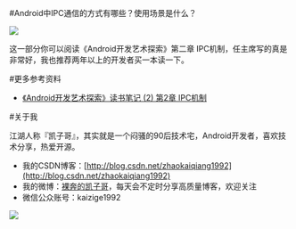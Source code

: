 #Android中IPC通信的方式有哪些？使用场景是什么？

![](http://i12.tietuku.com/26a88e8a0022d694.png)

这一部分你可以阅读《Android开发艺术探索》第二章 IPC机制，任主席写的真是非常好，我也推荐两年以上的开发者买一本读一下。

#更多参考资料

- [《Android开发艺术探索》读书笔记 (2) 第2章 IPC机制](http://hujiaweibujidao.github.io/blog/2015/12/05/Art-of-Android-Development-Reading-Notes-2/)

#关于我

江湖人称『凯子哥』，其实就是一个闷骚的90后技术宅，Android开发者，喜欢技术分享，热爱开源。

- 我的CSDN博客：[http://blog.csdn.net/zhaokaiqiang1992](http://blog.csdn.net/zhaokaiqiang1992)
- 我的微博：[裸奔的凯子哥](http://weibo.com/zhaokaiqiang1992)，每天会不定时分享高质量博客，欢迎关注
- 微信公众账号：kaizige1992

![](http://i12.tietuku.com/f55c34ddb1ba3830.jpg)